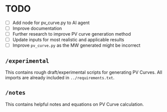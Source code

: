 # TODO
- [ ] Add node for pv_curve.py to AI agent
- [ ] Improve documentation
- [ ] Further research to improve PV curve generation method
- [ ] Update inputs for most realistic and applicable results
- [ ] Improve `pv_curve.py` as the MW generated might be incorrect

## `/experimental`
This contains rough draft/experimental scripts for generating PV Curves.
All imports are already included in `../requirements.txt`.

## `/notes`
This contains helpful notes and equations on PV Curve calculation.